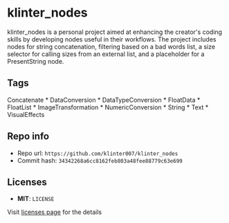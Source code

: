 # klinter_nodes
klinter_nodes is a personal project aimed at enhancing the creator's coding skills by developing nodes useful in their workflows. The project includes nodes for string concatenation, filtering based on a bad words list, a size selector for calling sizes from an external list, and a placeholder for a PresentString node.

## Tags
Concatenate * DataConversion * DataTypeConversion * FloatData * FloatList * ImageTransformation * NumericConversion * String * Text * VisualEffects

## Repo info
- Repo url: `https://github.com/klinter007/klinter_nodes`
- Commit hash: `34342268a6cc8162feb803a48fee88779c63e699`

## Licenses
- **MIT**: `LICENSE`

Visit [licenses page](licenses.md) for the details
